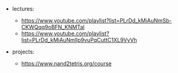 - lectures: 
	- https://www.youtube.com/playlist?list=PLrDd_kMiAuNmSb-CKWQqq9oBFN_KNMTaI
	- https://www.youtube.com/playlist?list=PLrDd_kMiAuNmllp9vuPqCuttC1XL9VyVh

- projects:
	- https://www.nand2tetris.org/course

